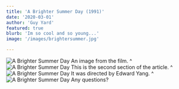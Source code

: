 ```yaml
---
title: 'A Brighter Summer Day (1991)'
date: '2020-03-01'
author: 'Guy Yard'
featured: true
blurb: 'Im so cool and so young...'
image: '/images/brightersummer.jpg'

---
```


![A Brighter Summer Day](/images/brightersummer.jpg)
An image from the film.
^
![A Brighter Summer Day](/images/brightersummer.jpg)
This is the second section of the article.
^
![A Brighter Summer Day](/images/brightersummer.jpg)
It was directed by Edward Yang.
^
![A Brighter Summer Day](/images/brightersummer.jpg)
Any questions?
